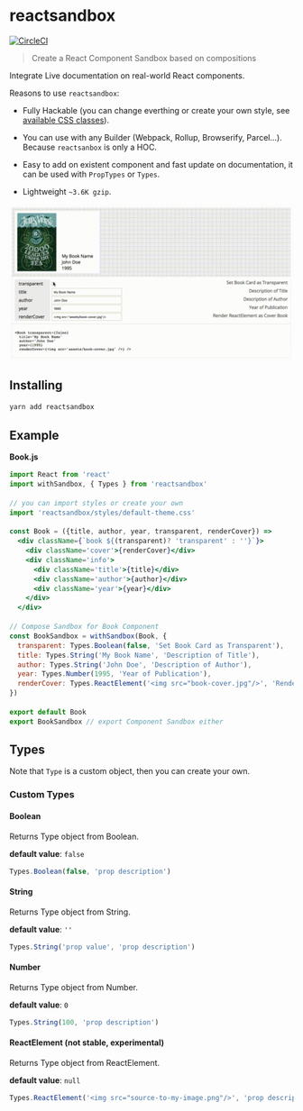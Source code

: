# reactsandbox

[![CircleCI](https://circleci.com/gh/raphamorim/reactsandbox/tree/master.svg?style=svg)](https://circleci.com/gh/raphamorim/reactsandbox/tree/master)

> Create a React Component Sandbox based on compositions

Integrate Live documentation on real-world React components.

Reasons to use `reactsandbox`:

- Fully Hackable (you can change everthing or create your own style, see [available CSS classes](https://github.com/raphamorim/reactsandbox/blob/master/styles/reactsandbox.css)).

- You can use with any Builder (Webpack, Rollup, Browserify, Parcel...). Because `reactsanbox` is only a HOC.

- Easy to add on existent component and fast update on documentation, it can be used with `PropTypes` or `Types`.

- Lightweight `~3.6K gzip`.

![Example](assets/example.gif)

## Installing

```bash
yarn add reactsandbox
```

## Example

**Book.js**

```jsx
import React from 'react'
import withSandbox, { Types } from 'reactsandbox'

// you can import styles or create your own
import 'reactsandbox/styles/default-theme.css'

const Book = ({title, author, year, transparent, renderCover}) =>
  <div className={`book ${(transparent)? 'transparent' : ''}`}>
    <div className='cover'>{renderCover}</div>
    <div className='info'>
      <div className='title'>{title}</div>
      <div className='author'>{author}</div>
      <div className='year'>{year}</div>
    </div>
  </div>

// Compose Sandbox for Book Component
const BookSandbox = withSandbox(Book, {
  transparent: Types.Boolean(false, 'Set Book Card as Transparent'),
  title: Types.String('My Book Name', 'Description of Title'),
  author: Types.String('John Doe', 'Description of Author'),
  year: Types.Number(1995, 'Year of Publication'),
  renderCover: Types.ReactElement('<img src="book-cover.jpg"/>', 'Render ReactElement as Cover Book')
})

export default Book
export BookSandbox // export Component Sandbox either
```

## Types

Note that `Type` is a custom object, then you can create your own.

### Custom Types

#### Boolean

Returns Type object from Boolean.

**default value**: `false`

```jsx
Types.Boolean(false, 'prop description')
```

#### String

Returns Type object from String.

**default value**: `''`

```jsx
Types.String('prop value', 'prop description')
```

#### Number

Returns Type object from Number.

**default value**: `0`

```jsx
Types.String(100, 'prop description')
```

#### ReactElement (not stable, experimental)

Returns Type object from ReactElement.

**default value**: `null`

```jsx
Types.ReactElement('<img src="source-to-my-image.png"/>', 'prop description')
```

